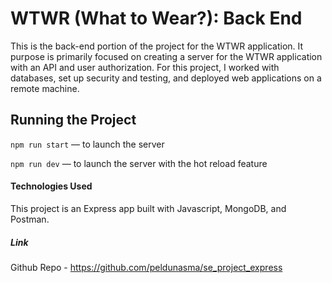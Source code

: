 # WTWR (What to Wear?): Back End
This is the back-end portion of the project for the WTWR application. It purpose is primarily focused on creating a server for the WTWR application with an API and user authorization. For this project, I worked with databases, set up security and testing, and deployed web applications on a remote machine. 

## Running the Project
`npm run start` — to launch the server 

`npm run dev` — to launch the server with the hot reload feature

#### Technologies Used
This project is an Express app built with Javascript, MongoDB, and Postman.

##### Link
Github Repo - https://github.com/peldunasma/se_project_express 
